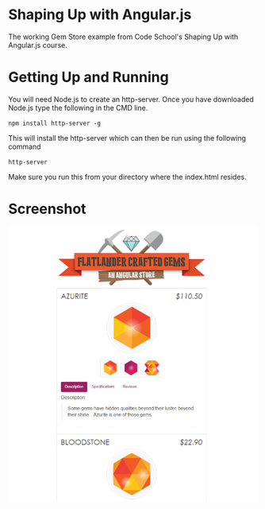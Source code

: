 # Shaping Up with Angular.js

The working Gem Store example from Code School's Shaping Up with Angular.js course.

# Getting Up and Running

You will need Node.js to create an http-server. Once you have downloaded Node.js type the following in the CMD line.  

```
npm install http-server -g
```

This will install the http-server which can then be run using the following command

```
http-server
```

Make sure you run this from your directory where the index.html resides.

# Screenshot

![Flatlanders Gem's Screenshot](assets/img/screen_capture.png)
